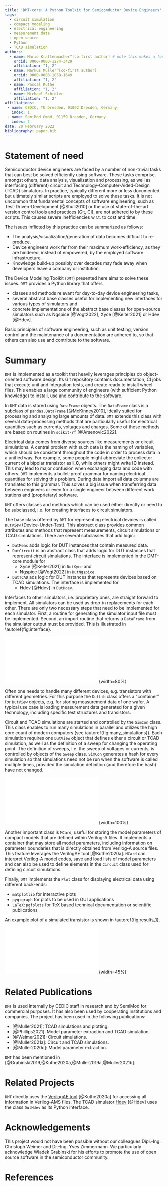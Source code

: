 ```yaml
---
title: 'DMT-core: A Python Toolkit for Semiconductor Device Engineers'
tags:
  - circuit simulation
  - compact modeling
  - electrical engineering
  - measurement data
  - open source
  - Python
  - TCAD simulation
authors:
  - name: Mario Krattenmacher^[co-first author] # note this makes a footnote saying 'co-first author'
    orcid: 0000-0003-1274-3429
    affiliation: "1, 2"
  - name: Markus Müller^[co-first author]
    orcid: 0000-0003-1058-1649
    affiliation: "1, 2"
  - name: Pascal Kuthe
    affiliation: "1, 2"
  - name: Michael Schröter
    affiliation: "1, 2"
affiliations:
 - name: CEDIC, TU Dresden, 01062 Dresden, Germany;
   index: 1
 - name: SemiMod GmbH, 01159 Dresden, Germany
   index: 2
date: 20 February 2022
bibliography: paper.bib
---
```


# Statement of need

Semiconductor device engineers are faced by a number of non-trivial tasks that can best be solved efficiently using software.
These tasks comprise, amongst others, data analysis, visualization and processing, as well as interfacing (different) circuit and Technology-Computer-Aided-Design (TCAD) simulators.
In practice, typically different more or less documented but ultimately similar scripts are employed to solve these tasks.
It is not uncommon that fundamental concepts of software engineering, such as Test-Driven-Development [@Shull2010] or the use of state-of-the-art
version control tools and practices (Git, CI), are not adhered to by these scripts.
This causes severe inefficiencies w.r.t. to cost and time.

The issues inflicted by this practice can be summarized as follows:

* The analysis/visualization/generation of data becomes difficult to re-produce.
* Device engineers work far from their maximum work-efficiency, as they are hindered, instead of empowered, by the employed software infrastructure.
* Knowledge build-up possibly over decades may fade away when developers leave a company or institution.

The Device Modeling Toolkit (`DMT`) presented here aims to solve these issues. `DMT` provides a Python library that offers

* classes and methods relevant for day-to-day device engineering tasks,
* several abstract base classes useful for implementing new interfaces for various types of simulators and
* concrete implementations of the abstract base classes for open-source simulators such as Ngspice [@Vogt2022], Xyce [@Keiter2021] or Hdev [@Hdev].

Basic principles of software engineering, such as unit testing, version control and the maintenance of a documentation are adhered to,
so that others can also use and contribute to the software.

# Summary

`DMT` is implemented as a toolkit that heavily leverages principles ob object-oriented software design.
Its Git repository contains documentation, CI jobs that execute unit and integration tests, and create ready to install wheel files.
This enables a large community of engineers (with sufficient Python knowledge) to install, use and contribute to the software.

In `DMT` data is stored using `DataFrame` objects.
The `DataFrame` class is a subclass of `pandas.DataFrame` [@McKinney2010], ideally suited for processing and analyzing large amounts of data.
`DMT` extends this class with several data-processing methods that are particularly useful for electrical quantities such as currents, voltages and charges.
Some of these methods are based on routines in `scikit-rf` [@Arsenovic2022].

Electrical data comes from diverse sources like measurements or circuit simulations.
A central problem with such data is the naming of variables, which should be consistent throughout the code in order to process data in a unified way.
For example, some people might abbreviate the collector current of a bipolar transistor as $\textbf{I\_C}$,
while others might write $\textbf{IC}$ instead.
This may lead to major confusion when exchanging data and code with others.
`DMT` implements a bullet-proof grammar for naming electrical quantities for solving this problem.
During data import all data columns are translated to this grammar.
This solves a big issue when transferring data between engineers or even for a single engineer between different work stations and (proprietary) software.

`DMT` offers classes and methods which can be used either directly or need to be subclassed, i.e. for creating interfaces to circuit simulators.

The base class offered by `DMT` for representing electrical devices is called `DutView` (Device-Under-Test).
This abstract class provides common attributes and methods that represent measurements, circuit simulations or TCAD simulations.
There are several subclasses that add logic:

* `DutMeas` adds logic for DUT instances that contain measured data.
* `DutCircuit` is an abstract class that adds logic for DUT instances that represent circuit simulations. The interface is implemented in the DMT-core module for
  * Xyce [@Keiter2021] in `DutXyce` and
  * Ngspice [@Vogt2022] in `DutNgspice`.
* `DutTCAD` ads logic for DUT instances that represents devices based on TCAD simulations. The interface is implemented for
  * Hdev [@Hdev] in `DutHdev`.

Interfaces to other simulators, i.e. proprietary ones, are straight forward to implement.
All simulators can be used as drop-in replacements for each other.
There are only two necessary steps that need to be implemented for each simulator.
First, a routine for generating the simulator input file must be implemented. Second, an import routine that returns a `DataFrame` from the simulator output must be provided.
This is illustrated in \autoref{fig:interface}.

![DMT interfacing a circuit simulator and corresponding data flow.\label{fig:interface}](DMT-interface.pdf){width=80%}

Often one needs to handle many different devices, e.g. transistors with different geometries.
For this purpose the `DutLib` class offers a "container" for `DutView` objects,
e.g. for storing measurement data of one wafer.
A typical use case is loading measurement data generated for a given technology, including specific test structures and transistors.

Circuit and TCAD simulations are started and controlled by the `SimCon` class.
This class enables to run many simulations in parallel and utilizes the high core count of modern computers (see \autoref{fig:many_simulations}).
Each simulation requires one `DutView` object that defines either a circuit or TCAD simulation,
as well as the definition of a sweep for changing the operating point.
The definition of sweeps, i.e. the sweep of voltages or currents, is controlled by objects of the `Sweep` class.
`SimCon` generates a hash for every simulation so that simulations need not be run when the software is called multiple times,
provided the simulation definition (and therefore the hash) have not changed.

![Using DMT to run many simulations in parallel.\label{fig:many_simulations}](many_simulations.drawio.pdf){width=100%}

Another important class is `MCard`,
useful for storing the model parameters of compact models that are defined within Verilog-A files.
It implements a container that may store all model parameters,
including information on parameter boundaries that is directly obtained from Verilog-A source files.
This feature leverages the VerilogAE tool [@Kuthe2020a].
`MCard` can interpret Verilog-A model codes, save and load lists of model parameters and can also be used to define elements in the `Circuit` class used for defining circuit simulations.

Finally, `DMT` implements the `Plot` class for displaying electrical data using different back-ends:

* `matplotlib` for interactive plots
* `pyqtgraph` for plots to be used in GUI applications
* `LaTeX:pgfplots` for TeX based technical documentation or scientific publications

An example plot of a simulated transistor is shown in \autoref{fig:results_1}.

![Transit frequency $f_{\mathrm{T}}$ of a Bipolar transistor.\label{fig:results_1}](F_TJ_C.pdf){width=45%}

# Related Publications

`DMT` is used internally by CEDIC staff in research and by SemiMod for commercial purposes. It has also been used by cooperating institutions and companies.
The project has been used in the following publications:

* [@Muller2021]: TCAD simulations and plotting.
* [@Phillips2021]: Model parameter extraction and TCAD simulation.
* [@Weimer2021]: Circuit simulations.
* [@Muller2021a]: Circuit and TCAD simulations.
* [@Muller2020c]: Model parameter extraction.

`DMT` has been mentioned in [@Grabinski2019,@Kuthe2020a,@Muller2019a,@Muller2021b].

# Related Projects

`DMT` directly uses the [VerilogAE tool](https://man.sr.ht/~dspom/openvaf_doc/verilogae/) [@Kuthe2020a] for accessing all information in Verilog-AMS files.
The TCAD simulator [Hdev](https://gitlab.com/metroid120/hdev_simulator) [@Hdev] uses the class `DutHdev` as its Python interface.

# Acknowledgements

This project would not have been possible without our colleagues Dipl.-Ing. Christoph Weimer and Dr.-Ing. Yves Zimmermann.
We particularly acknowledge Wladek Grabinski for his efforts to promote the use of open source software in the semiconductor community.

# References
